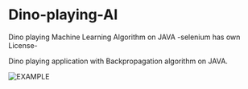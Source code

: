 # Dino-playing-AI
Dino playing Machine Learning Algorithm on JAVA
-selenium has own License-


Dino playing application with Backpropagation algorithm on JAVA.


![EXAMPLE](examle_dino.png)

